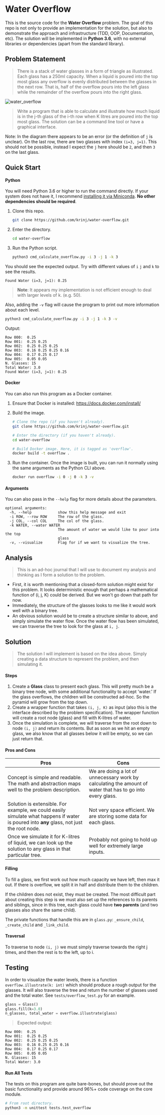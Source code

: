 # Water Overflow
This is the source code for the **Water Overflow** problem.  The goal of this repo is not only to provide an implementation for the solution, but also to demonstrate the approach and infrastructure (TDD, OOP, Documentation, etc). The solution will be implemented in **Python 3.6**, with no external libraries or dependencies (apart from the standard library).

## Problem Statement

> There is a stack of water glasses in a form of triangle as illustrated. Each glass has a 250ml capacity. When a liquid is poured into the top most glass any overflow is evenly distributed between the glasses in the next row. That is, half of the overflow pours into the left glass while the remainder of the overflow pours into the right glass. 

![water_overflow](images/water_overflow.png)

> Write a program that is able to calculate and illustrate how much liquid is in the j-th glass of the i-th row when K litres are poured into the top most glass. The solution can be a command line tool or have a graphical interface.

Note: In the diagram there appears to be an error (or the definition of `j` is unclear). On the last row, there are two glasses with index `(i=3, j=1)`. This should not be possible, instead I expect the `j` here should be `2`, and then `3` on the last glass.

## Quick Start

#### Python

You will need Python 3.6 or higher to run the command directly. If your system does not have it, I recommend [installing it via Miniconda](https://docs.conda.io/en/latest/miniconda.html). **No other dependencies should be required**.

1. Clone this repo.

   ```bash
   git clone https://github.com/krinj/water-overflow.git
   ```

2. Enter the directory.

   ```bash
   cd water-overflow
   ```

3. Run the Python script.

   ```bash
   python3 cmd_calculate_overflow.py -i 3 -j 1 -k 3
   ```

You should see the expected output. Try with different values of `i` `j` and `k` to see the results.

```
Found Water (i=3, j=1): 0.25
```

> **Note**: It appears my implementation is not efficient enough to deal with larger levels of k. (e.g. 50).

Also, adding the `-v` flag will cause the program to print out more information about each level.

```bash
python3 cmd_calculate_overflow.py -i 3 -j 1 -k 3 -v
```

Output:

```
Row 000:  0.25
Row 001:  0.25 0.25
Row 002:  0.25 0.25 0.25
Row 003:  0.16 0.25 0.25 0.16
Row 004:  0.17 0.25 0.17
Row 005:  0.05 0.05
N. Glasses: 15
Total Water: 3.0
Found Water (i=3, j=1): 0.25
```

#### Docker

You can also run this program as a Docker container. 

1. Ensure that Docker is installed: <https://docs.docker.com/install/>

2. Build the image.

   ```bash
   # Clone the repo (if you haven't already).
   git clone https://github.com/krinj/water-overflow.git
   
   # Enter the directory (if you haven't already).
   cd water-overflow
   
   # Build Docker image. Here, it is tagged as 'overflow'.
   docker build -t overflow .
   ```

3. Run the container. Once the image is built, you can run it normally using the same arguments as the Python CLI above.

   ```bash
   docker run overflow -i 0 -j 0 -k 3 -v
   ```

#### Arguments

You can also pass in the `--help` flag for more details about the parameters.

```
optional arguments:
  -h, --help            show this help message and exit
  -i ROW, --row ROW     The row of the glass.
  -j COL, --col COL     The col of the glass.
  -k WATER, --water WATER
                        The amount of water we would like to pour into the top
                        glass
  -v, --visualize       Flag for if we want to visualize the tree.

```

## Analysis

> This is an ad-hoc journal that I will use to document my analysis and thinking as I form a solution to the problem.

* First, it is worth mentioning that a closed-form solution might exist for this problem. It looks deterministic enough that perhaps a mathematical function of (i, j, K) could be derived. But we won't go down that path for now.
* Immediately, the structure of the glasses looks to me like it would work well with a binary tree.
* An obvious solution would be to create a structure similar to above, and simply simulate the water flow. Once the water flow has been simulated, we can traverse the tree to look for the glass at `i, j`.

## Solution

> The solution I will implement is based on the idea above. Simply creating a data structure to represent the problem, and then simulating it.

#### Steps

1. Create a **Glass** class to present each glass. This will pretty much be a binary tree node, with some additional functionality to accept 'water.' If the glass overflows, the children will be constructed ad-hoc. So the pyramid will grow from the top down.
2. Create a wrapper function that takes `(i, j, K)` as input (also this is the interface described by the problem specification). The wrapper function will create a root node (glass) and fill with K-litres of water.
3. Once the simulation is complete, we will traverse from the root down to node `(i, j)` and return its contents. But as soon as we hit an empty glass, we also know that all glasses below it will be empty, so we can just return that.

#### Pros and Cons

| Pros                                                         | Cons                                                         |
| ------------------------------------------------------------ | ------------------------------------------------------------ |
| Concept is simple and readable. The math and abstraction maps well to the problem description. | We are doing a lot of unnecessary work by calculating the amount of water that has to go into every glass. |
| Solution is extensible. For example, we could easily simulate what happens if water is poured  into **any** glass, not just the root node. | Not very space efficient. We are storing some data for each glass. |
| Once we simulate it for K-litres of liquid, we can look up the solution to any glass in that particular tree. | Probably not going to hold up well for extremely large inputs. |

#### Filling

To fill a glass, we first work out how much capacity we have left, then max it out. If there is overflow, we split it in half and distribute them to the children.

If the children does not exist, they must be created. The most difficult part about creating this step is we must also set up the references to its parents and siblings, since in this tree, each glass could have **two parents** (and two glasses also share the same child).

The private functions that handle this are in `glass.py`: `_ensure_child`, `_create_child` and `_link_child`.

#### Traversal

To traverse to node `(i, j)` we must simply traverse towards the right j times, and then the rest is to the left, up to i.

## Testing

In order to visualize the water levels, there is a function `overflow.illustrate(k: int)` which should produce a rough output for the glasses. It will also traverse the tree and return the number of glasses used and the total water. See `tests/overflow_test.py` for an example.

```python
glass = Glass()
glass.fill(k=3.0)
n_glasses, total_water = overflow.illustrate(glass)
```

>  Expected output:

```
Row 000:  0.25
Row 001:  0.25 0.25
Row 002:  0.25 0.25 0.25
Row 003:  0.16 0.25 0.25 0.16
Row 004:  0.17 0.25 0.17
Row 005:  0.05 0.05
N. Glasses: 15
Total Water: 3.0
```

#### Run All Tests

The tests on this program are quite bare-bones, but should prove out the basic functionality and provide around 96%+ code coverage on the core module.

```bash
# From root directory.
python3 -m unittest tests.test_overflow  
```

